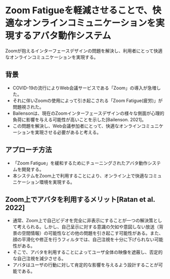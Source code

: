 # Zoom Fatigueを軽減させることで、快適なオンラインコミュニケーションを実現するアバタ動作システム
Zoomが抱えるインターフェースデザインの問題を解決し、利用者にとって快適なオンラインコミュニケーションを実現する。

## 背景
- COVID-19の流行によりWeb会議サービスである「Zoom」の導入が急増した。
- それに伴いZoomの使用によって引き起こされる「Zoom Fatigue(疲労)」が問題視された。
- Bailensonは、現在のZoomインターフェースデザインの様々な側面が心理的負荷に影響を与える可能性が高いことを示した[Bailenson. 2021]。
- この問題を解決し、Web会議参加者にとって、快適なオンラインコミュニケーションを実現させる必要があると考える。

## アプローチ方法
- 「Zoom Fatigue」を緩和するためにチューニングされたアバタ動作システムを開発する。
- 本システムをZoom上で利用することにより、オンライン上で快適なコミュニケーション環境を実現する。

## Zoom上でアバタを利用するメリット[Ratan et al. 2022]
- 通常、Zoom上で自己ビデオを完全に非表示にすることが一つの解決策として考えられる。しかし、自己呈示に対する意識の欠如や意図しない放送（背景の空間情報）の可能性などの他の問題を引き起こす可能性がある。また、顔の平滑化や修正を行うフィルタでは、自己注視を十分に下げられない可能性がある。
- そこで、アバタを利用することによってユーザ全体の映像を遮蔽し、否定的な自己注視を減少させる。
- アバタはユーザの行動に対して肯定的な影響を与えるよう設計することが可能である。

